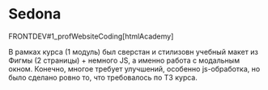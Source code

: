 # Sedona
FRONTDEV#1_profWebsiteCoding[htmlAcademy]

В рамках курса (1 модуль) был сверстан и стилизовн учебный макет из Фигмы (2 страницы) + немного JS, а именно работа с модальным окном.
Конечно, многое требует улучшений, особенно js-обработка, но было сделано ровно то, что требовалось по ТЗ курса. 
